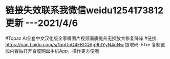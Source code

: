 # 链接失效联系我微信weidu1254173812更新   ---2021/4/6 

#Topaz AI全套中文汉化版全家桶图片视频画质提升无损放大修复降噪
#链接: https://pan.baidu.com/s/1qpUoQ4FBCQAg9btYyN4oNw 提取码: 5fxe 复制这段内容后打开百度网盘手机App，操作更方便哦 
